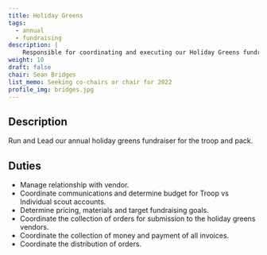 ```yaml
---
title: Holiday Greens
tags:
  - annual
  - fundraising
description: |
    Responsible for coordinating and executing our Holiday Greens fundraiser
weight: 10
draft: false
chair: Sean Bridges
list_memo: Seeking co-chairs or chair for 2022
profile_img: bridges.jpg
---
```


## Description

Run and Lead our annual holiday greens fundraiser for the troop and pack.

## Duties

- Manage relationship with vendor.
- Coordinate communications and determine budget for Troop vs Individual scout
  accounts.
- Determine pricing, materials and target fundraising goals.
- Coordinate the collection of orders for submission to the holiday greens
  vendors.
- Coordinate the collection of money and payment of all invoices.
- Coordinate the distribution of orders.
